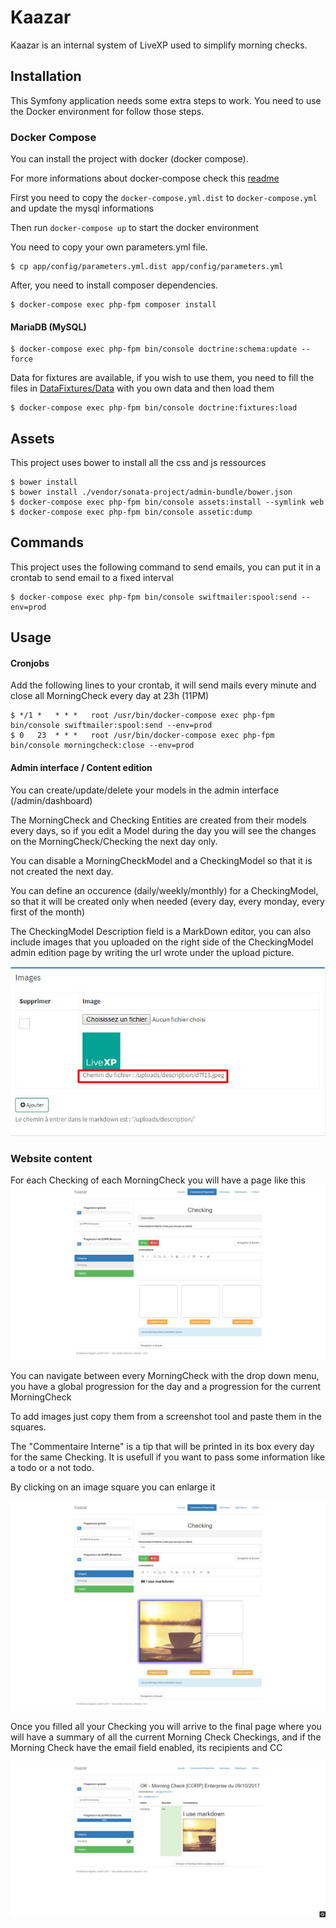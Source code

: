 Kaazar
======

Kaazar is an internal system of LiveXP used to simplify morning checks.

Installation
------------

This Symfony application needs some extra steps to work. You need to use the
Docker environment for follow those steps.

### Docker Compose

You can install the project with docker (docker compose). 

For more informations about docker-compose check this [readme](./engine/README.md)

First you need to copy the ``docker-compose.yml.dist`` to ``docker-compose.yml`` and update the mysql informations 

Then run ``docker-compose up`` to start the docker environment

You need to copy your own parameters.yml file.

~~~~~~~~~~~~~~~~~~~~~~~~~~~~~~~~~~~~~~~~~~~~~~~~~~~~~~~~~~~~~~~~~~~~~~~~~~~~~~~~
$ cp app/config/parameters.yml.dist app/config/parameters.yml
~~~~~~~~~~~~~~~~~~~~~~~~~~~~~~~~~~~~~~~~~~~~~~~~~~~~~~~~~~~~~~~~~~~~~~~~~~~~~~~~

After, you need to install composer dependencies.

~~~~~~~~~~~~~~~~~~~~~~~~~~~~~~~~~~~~~~~~~~~~~~~~~~~~~~~~~~~~~~~~~~~~~~~~~~~~~~~~
$ docker-compose exec php-fpm composer install
~~~~~~~~~~~~~~~~~~~~~~~~~~~~~~~~~~~~~~~~~~~~~~~~~~~~~~~~~~~~~~~~~~~~~~~~~~~~~~~~

#### MariaDB (MySQL)

~~~~~~~~~~~~~~~~~~~~~~~~~~~~~~~~~~~~~~~~~~~~~~~~~~~~~~~~~~~~~~~~~~~~~~~~~~~~~~~~
$ docker-compose exec php-fpm bin/console doctrine:schema:update --force
~~~~~~~~~~~~~~~~~~~~~~~~~~~~~~~~~~~~~~~~~~~~~~~~~~~~~~~~~~~~~~~~~~~~~~~~~~~~~~~~

Data for fixtures are available, if you wish to use them, you need to fill the files 
in [DataFixtures/Data](./src/AppBundle/DataFixtures/Data) with you own data and then load them

~~~~~~~~~~~~~~~~~~~~~~~~~~~~~~~~~~~~~~~~~~~~~~~~~~~~~~~~~~~~~~~~~~~~~~~~~~~~~~~~
$ docker-compose exec php-fpm bin/console doctrine:fixtures:load
~~~~~~~~~~~~~~~~~~~~~~~~~~~~~~~~~~~~~~~~~~~~~~~~~~~~~~~~~~~~~~~~~~~~~~~~~~~~~~~~

Assets
------

This project uses bower to install all the css and js ressources

~~~~~~~~~~~~~~~~~~~~~~~~~~~~~~~~~~~~~~~~~~~~~~~~~~~~~~~~~~~~~~~~~~~~~~~~~~~~~~~~
$ bower install
$ bower install ./vendor/sonata-project/admin-bundle/bower.json
$ docker-compose exec php-fpm bin/console assets:install --symlink web
$ docker-compose exec php-fpm bin/console assetic:dump
~~~~~~~~~~~~~~~~~~~~~~~~~~~~~~~~~~~~~~~~~~~~~~~~~~~~~~~~~~~~~~~~~~~~~~~~~~~~~~~~

Commands
------

This project uses the following command to send emails, you can put it in a crontab to send email to a fixed interval

~~~~~~~~~~~~~~~~~~~~~~~~~~~~~~~~~~~~~~~~~~~~~~~~~~~~~~~~~~~~~~~~~~~~~~~~~~~~~~~~
$ docker-compose exec php-fpm bin/console swiftmailer:spool:send --env=prod
~~~~~~~~~~~~~~~~~~~~~~~~~~~~~~~~~~~~~~~~~~~~~~~~~~~~~~~~~~~~~~~~~~~~~~~~~~~~~~~~

Usage
-----

#### Cronjobs

Add the following lines to your crontab, it will send mails every minute and close all MorningCheck every day at 23h (11PM)

~~~~~~~~~~~~~~~~~~~~~~~~~~~~~~~~~~~~~~~~~~~~~~~~~~~~~~~~~~~~~~~~~~~~~~~~~~~~~~~~
$ */1 *   * * *   root /usr/bin/docker-compose exec php-fpm bin/console swiftmailer:spool:send --env=prod
$ 0   23  * * *   root /usr/bin/docker-compose exec php-fpm bin/console morningcheck:close --env=prod
~~~~~~~~~~~~~~~~~~~~~~~~~~~~~~~~~~~~~~~~~~~~~~~~~~~~~~~~~~~~~~~~~~~~~~~~~~~~~~~~

#### Admin interface / Content edition

You can create/update/delete your models in the admin interface (/admin/dashboard)

The MorningCheck and Checking Entities are created from their models every days, 
so if you edit a Model during the day you will see the changes on the MorningCheck/Checking the next day only.

You can disable a MorningCheckModel and a CheckingModel so that it is not created the next day.

You can define an occurence (daily/weekly/monthly) for a CheckingModel, 
so that it will be created only when needed (every day, every monday, every first of the month)

The CheckingModel Description field is a MarkDown editor, 
you can also include images that you uploaded on the right side of the CheckingModel admin edition page 
by writing the url wrote under the upload picture.

![livexp_kaazar_admin_checking_model](./docs/livexp_kaazar_admin_checking_model.jpg)


### Website content

For each Checking of each MorningCheck you will have a page like this
![livexp_kaazar_admin_checking_model](./docs/livexp_kaazar_checking_interface.png)

You can navigate between every MorningCheck with the drop down menu, you have a global progression for the day and 
a progression for the current MorningCheck

To add images just copy them from a screenshot tool and paste them in the squares.

The "Commentaire Interne" is a tip that will be printed in its box every day for the same Checking.
It is usefull if you want to pass some information like a todo or a not todo.

By clicking on an image square you can enlarge it

![livexp_kaazar_checking_filled](./docs/livexp_kaazar_checking_filled.png)

Once you filled all your Checking you will arrive to the final page where you will have a summary of all the current Morning Check Checkings,
and if the Morning Check have the email field enabled, its recipients and CC

![livexp_kaazar_final_interface](./docs/livexp_kaazar_final_interface.png)
